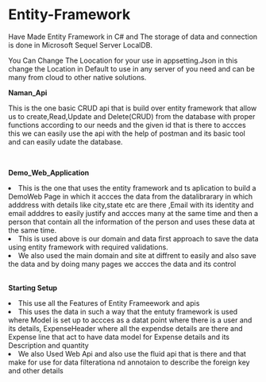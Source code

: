 # Entity-Framework

Have Made Entity Framework in C# and The storage of data and connection is done in Microsoft Sequel Server LocalDB. 

You Can Change The Loocation for your use in appsetting.Json in this change the Location in Default to use in any server of you need and can be many from cloud to other native solutions.

**Naman_Api**

This is the one basic CRUD api that is build over entity framework that allow us to create,Read,Update and Delete(CRUD) from the database with proper functions according to our needs and the given id that is there to accces this we can easily use the api with the help of postman and its basic tool and can easily udate the database.

<br>

**Demo_Web_Application**
<br>
<li>This is the one that uses the entity framework and ts aplication to build a DemoWeb Page in which it accces the data from the datalibrarary in which adddress with details like city,state etc are there ,Email with its identity and email adddres to easily justify and accces many at the same time and then a person that contain all the information of the person and uses these data at the same time.</li>
<li>This is used above is our domain and data first approach to save the data using entity framework with required validations.</li>
<li>We also used the main domain and site at diffrent to easily and also save the data and by doing many pages we accces the data and its control</li>

<br>

**Starting Setup**

<li>This use all the Features of Entity Frameework and apis </li>
<li>This uses the data in such a way that the entuty framework is used where Model is set up to accces as a datat point where there is a user and its details, ExpenseHeader where all the expendse details are there and Expense line that act to have data model for Expense details and its Description and quantity </li>
<li> We also Used Web Api and also use the fluid api that is there and that make for use for data filterationa nd annotaion to describe the foreign key and other details </li>


